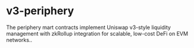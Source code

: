 # v3-periphery
The periphery mart contracts implement Uniswap v3-style liquidity management with zkRollup integration for scalable, low-cost DeFi on EVM networks..
